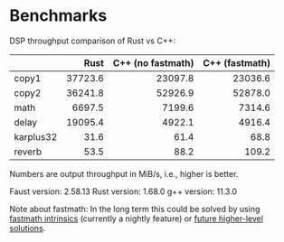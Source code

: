 # Benchmarks

DSP throughput comparison of Rust vs C++:

|           |    Rust |   C++ (no fastmath) |   C++ (fastmath) |
|:----------|--------:|--------------------:|-----------------:|
| copy1     | 37723.6 |             23097.8 |          23036.6 |
| copy2     | 36241.8 |             52926.9 |          52878.0 |
| math      |  6697.5 |              7199.6 |           7314.6 |
| delay     | 19095.4 |              4922.1 |           4916.4 |
| karplus32 |    31.6 |                61.4 |             68.8 |
| reverb    |    53.5 |                88.2 |            109.2 |

Numbers are output throughput in MiB/s, i.e., higher is better.

Faust version: 2.58.13
Rust version: 1.68.0
g++ version: 11.3.0

Note about fastmath:
In the long term this could be solved by using [fastmath intrinsics](https://doc.rust-lang.org/core/intrinsics/fn.fadd_fast.html)
(currently a nightly feature) or [future higher-level solutions](https://github.com/rust-lang/rust/issues/21690).
